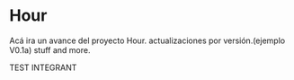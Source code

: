 # Hour

Acá ira un avance del proyecto Hour.
actualizaciones por versión.(ejemplo V0.1a)
stuff and more.

TEST INTEGRANT
